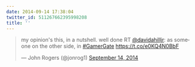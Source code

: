 ```yaml
---
date: 2014-09-14 17:38:04
twitter_id: 511267662395998208
title: ''
---
```


<blockquote class="twitter-tweet"><p lang="en" dir="ltr">my opinion&#39;s this, in a nutshell. well done RT <a href="https://twitter.com/davidahilljr?ref_src=twsrc%5Etfw">@davidahilljr</a>: as someone on the other side, in <a href="https://twitter.com/hashtag/GamerGate?src=hash&amp;ref_src=twsrc%5Etfw">#GamerGate</a> <a href="https://t.co/e0KQ4N0BbF">https://t.co/e0KQ4N0BbF</a></p>&mdash; John Rogers (@jonrog1) <a href="https://twitter.com/jonrog1/status/511224649175146496?ref_src=twsrc%5Etfw">September 14, 2014</a></blockquote>
<script async src="https://platform.twitter.com/widgets.js" charset="utf-8"></script>
